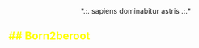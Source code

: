 <center>*.:. sapiens dominabitur astris .:.* </center>



## <font color="#ffff00">## **Born2beroot**</font>





 